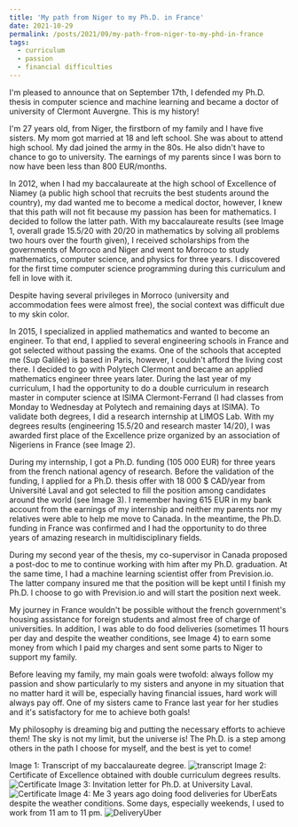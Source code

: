 ```yaml
---
title: 'My path from Niger to my Ph.D. in France'
date: 2021-10-29
permalink: /posts/2021/09/my-path-from-niger-to-my-phd-in-france
tags:
  - curriculum
  - passion
  - financial difficulties
---
```

I'm pleased to announce that on September 17th, I defended my Ph.D. thesis in computer science and machine learning and became a doctor of university of Clermont Auvergne. This is my history!

I'm 27 years old, from Niger, the firstborn of my family and I have five sisters. My mom got married at 18 and left school. She was about to attend high school. My dad joined the army in the 80s. He also didn't have to chance to go to university. The earnings of my parents since I was born to now have been less than 800 EUR/months.

In 2012, when I had my baccalaureate at the high school of Excellence of Niamey (a public high school that recruits the best students around the country), my dad wanted me to become a medical doctor, however, I knew that this path will not fit because my passion has been for mathematics. I decided to follow the latter path. With my baccalaureate results (see Image 1, overall grade 15.5/20 with 20/20 in mathematics by solving all problems two hours over the fourth given), I received scholarships from the governments of Morroco and Niger and went to Morroco to study mathematics, computer science, and physics for three years. I discovered for the first time computer science programming during this curriculum and fell in love with it.

Despite having several privileges in Morroco (university and accommodation fees were almost free), the social context was difficult due to my skin color.

In 2015, I specialized in applied mathematics and wanted to become an engineer. To that end, I applied to several engineering schools in France and got selected without passing the exams. One of the schools that accepted me (Sup Galilée) is based in Paris, however, I couldn't afford the living cost there. I decided to go with Polytech Clermont and became an applied mathematics engineer three years later. During the last year of my curriculum, I had the opportunity to do a double curriculum in research master in computer science at lSIMA Clermont-Ferrand (I had classes from Monday to Wednesday at Polytech and remaining days at ISIMA). To validate both degrees, I did a research internship at LIMOS Lab. With my degrees results (engineering 15.5/20 and research master 14/20), I was awarded first place of the Excellence prize organized by an association of Nigeriens in France (see Image 2).

During my internship, I got a Ph.D. funding (105 000 EUR) for three years from the french national agency of research. Before the validation of the funding, I applied for a Ph.D. thesis offer with 18 000 $ CAD/year from Université Laval and got selected to fill the position among candidates around the world (see Image 3). I remember having 615 EUR in my bank account from the earnings of my internship and neither my parents nor my relatives were able to help me move to Canada. In the meantime, the Ph.D. funding in France was confirmed and I had the opportunity to do three years of amazing research in multidisciplinary fields.

During my second year of the thesis, my co-supervisor in Canada proposed a post-doc to me to continue working with him after my Ph.D. graduation. At the same time, I had a machine learning scientist offer from Prevision.io. The latter company insured me that the position will be kept until I finish my Ph.D. I choose to go with Prevision.io and will start the position next week.

My journey in France wouldn't be possible without the french government's housing assistance for foreign students and almost free of charge of universities. In addition, I was able to do food deliveries (sometimes 11 hours per day and despite the weather conditions, see Image 4) to earn some money from which I paid my charges and sent some parts to Niger to support my family.

Before leaving my family, my main goals were twofold: always follow my passion and show particularly to my sisters and anyone in my situation that no matter hard it will be, especially having financial issues, hard work will always pay off. One of my sisters came to France last year for her studies and it's satisfactory for me to achieve both goals!

My philosophy is dreaming big and putting the necessary efforts to achieve them! The sky is not my limit, but the universe is! The Ph.D. is a step among others in the path I choose for myself, and the best is yet to come!

Image 1: Transcript of my baccalaureate degree.
![transcript](/images/path-to-france/bac.png)
Image 2: Certificate of Excellence obtained with double curriculum degrees results.
![Certificate](/images/path-to-france/renif.jpeg)
Image 3: Invitation letter for Ph.D. at University Laval.
![Certificate](/images/path-to-france/laval.jpeg)
Image 4: Me 3 years ago doing food deliveries for UberEats despite the weather conditions. Some days, especially weekends, I used to work from 11 am to 11 pm.
![DeliveryUber](/images/path-to-france/delivery-uber.jpeg)